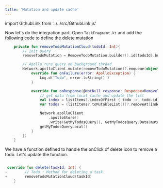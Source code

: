 ```yaml
---
title: 'Mutation and update cache'
---
```


import GithubLink from '../../src/GithubLink.js'

Now let's do the integration part. Open `TaskFragment.kt` and add the following code to define the delete mutation

<GithubLink link="https://github.com/hasura/graphql-engine/blob/master/community/learn/graphql-tutorials/tutorials/android-apollo/app-final/app/src/main/java/com/mk/todo/Todo/ui/todos/TaskFragment.kt" text="TaskFragment.kt" />

```kotlin
    private fun removeTodoMutationCloud(todoId: Int){
        // Init Query
        removeTodoMutation = RemoveTodoMutation.builder().id(todoId).build()

        // Apollo runs query on background thread
        Network.apolloClient.mutate(removeTodoMutation)?.enqueue(object : ApolloCall.Callback<RemoveTodoMutation.Data>() {
            override fun onFailure(error: ApolloException) {
                Log.d("Todo", error.toString() )
            }

            override fun onResponse(@NotNull response: Response<RemoveTodoMutation.Data>) {
                // get data from local cache and update the list
                val index = listItems?.indexOfFirst { todo ->  todo.id() == todoId}
                var todos = (listItems?.toMutableList())?.removeAt(index!!)

                Network.apolloClient
                    .apolloStore()
                    .write(GetMyTodosQuery(), GetMyTodosQuery.Data(mutableListOf(todos))).execute()
                getMyTodosQueryLocal()
            }
        })
    }
```

We have a function defined to handle the onClick of delete icon to remove a todo. Let's update the function.

```kotlin

 override fun delete(taskId: Int) {
-        // Todo : Method for deleting a task
+        removeTodoMutationCloud(taskId)
    }

```
